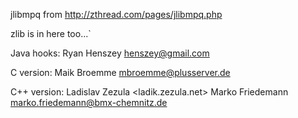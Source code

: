 jlibmpq from http://zthread.com/pages/jlibmpq.php

zlib is in here too...`

Java hooks:
Ryan Henszey <henszey@gmail.com>

C version:
Maik Broemme <mbroemme@plusserver.de>

C++ version:
Ladislav Zezula <ladik.zezula.net>
Marko Friedemann <marko.friedemann@bmx-chemnitz.de>
